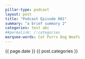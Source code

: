 ```yaml
---
pillar-type: podcast
layout: post
title: "Podcast Episode 001"
summary: "a brief summary 2"
categories: test abc
##permalink: /:categories
marquee-words: Cat Purrs Dog Woofs
---
```

{{ page.date }} {{ post.categories }}
